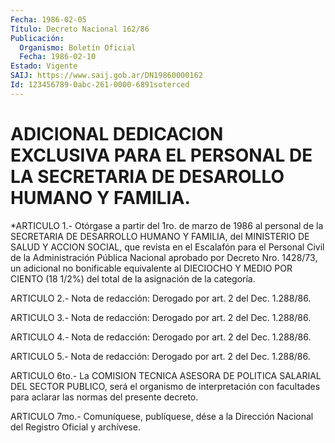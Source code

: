 ```yaml
---
Fecha: 1986-02-05
Título: Decreto Nacional 162/86
Publicación:
  Organismo: Boletín Oficial
  Fecha: 1986-02-10
Estado: Vigente
SAIJ: https://www.saij.gob.ar/DN19860000162
Id: 123456789-0abc-261-0000-6891soterced
---
```

# ADICIONAL DEDICACION EXCLUSIVA PARA EL PERSONAL DE LA SECRETARIA DE DESAROLLO HUMANO Y FAMILIA.

<a id="1"></a>
*ARTICULO 1.- Otórgase a partir del 1ro. de marzo de 1986 al personal  de  la  SECRETARIA  DE  DESARROLLO  HUMANO Y FAMILIA, del MINISTERIO DE SALUD Y ACCION SOCIAL, que revista  en  el  Escalafón para  el  Personal  Civil  de  la  Administración  Pública Nacional aprobado  por  Decreto  Nro.  1428/73,  un adicional no bonificable equivalente al DIECIOCHO Y MEDIO POR CIENTO  (18 1/2%) del total de la asignación de la categoría.

<a id="2"></a>
ARTICULO 2.- Nota de redacción: Derogado por art. 2 del Dec. 1.288/86.

<a id="3"></a>
ARTICULO 3.- Nota de redacción: Derogado por art. 2 del Dec. 1.288/86.

<a id="4"></a>
ARTICULO 4.- Nota de redacción: Derogado por art. 2 del Dec. 1.288/86.

<a id="5"></a>
ARTICULO 5.- Nota de redacción: Derogado por art. 2 del Dec. 1.288/86.

<a id="6"></a>
ARTICULO 6to.- La COMISION TECNICA ASESORA DE POLITICA SALARIAL DEL  SECTOR  PUBLICO,  será  el  organismo  de  interpretación  con facultades  para  aclarar  las  normas  del  presente  decreto.

<a id="7"></a>
ARTICULO  7mo.-  Comuníquese,  publíquese, dése a la Dirección Nacional del Registro Oficial y archívese.
